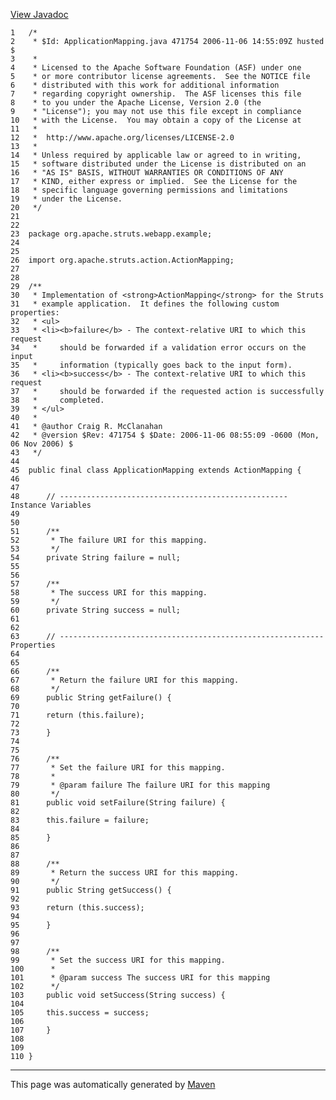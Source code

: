 [View Javadoc](../../../../../../apidocs/org/apache/struts/webapp/example/ApplicationMapping.html.md)


    1   /*
    2    * $Id: ApplicationMapping.java 471754 2006-11-06 14:55:09Z husted $
    3    *
    4    * Licensed to the Apache Software Foundation (ASF) under one
    5    * or more contributor license agreements.  See the NOTICE file
    6    * distributed with this work for additional information
    7    * regarding copyright ownership.  The ASF licenses this file
    8    * to you under the Apache License, Version 2.0 (the
    9    * "License"); you may not use this file except in compliance
    10   * with the License.  You may obtain a copy of the License at
    11   *
    12   *  http://www.apache.org/licenses/LICENSE-2.0
    13   *
    14   * Unless required by applicable law or agreed to in writing,
    15   * software distributed under the License is distributed on an
    16   * "AS IS" BASIS, WITHOUT WARRANTIES OR CONDITIONS OF ANY
    17   * KIND, either express or implied.  See the License for the
    18   * specific language governing permissions and limitations
    19   * under the License.
    20   */
    21  
    22  
    23  package org.apache.struts.webapp.example;
    24  
    25  
    26  import org.apache.struts.action.ActionMapping;
    27  
    28  
    29  /**
    30   * Implementation of <strong>ActionMapping</strong> for the Struts
    31   * example application.  It defines the following custom properties:
    32   * <ul>
    33   * <li><b>failure</b> - The context-relative URI to which this request
    34   *     should be forwarded if a validation error occurs on the input
    35   *     information (typically goes back to the input form).
    36   * <li><b>success</b> - The context-relative URI to which this request
    37   *     should be forwarded if the requested action is successfully
    38   *     completed.
    39   * </ul>
    40   *
    41   * @author Craig R. McClanahan
    42   * @version $Rev: 471754 $ $Date: 2006-11-06 08:55:09 -0600 (Mon, 06 Nov 2006) $
    43   */
    44  
    45  public final class ApplicationMapping extends ActionMapping {
    46  
    47  
    48      // --------------------------------------------------- Instance Variables
    49  
    50  
    51      /**
    52       * The failure URI for this mapping.
    53       */
    54      private String failure = null;
    55  
    56  
    57      /**
    58       * The success URI for this mapping.
    59       */
    60      private String success = null;
    61  
    62  
    63      // ----------------------------------------------------------- Properties
    64  
    65  
    66      /**
    67       * Return the failure URI for this mapping.
    68       */
    69      public String getFailure() {
    70  
    71      return (this.failure);
    72  
    73      }
    74  
    75  
    76      /**
    77       * Set the failure URI for this mapping.
    78       *
    79       * @param failure The failure URI for this mapping
    80       */
    81      public void setFailure(String failure) {
    82  
    83      this.failure = failure;
    84  
    85      }
    86  
    87  
    88      /**
    89       * Return the success URI for this mapping.
    90       */
    91      public String getSuccess() {
    92  
    93      return (this.success);
    94  
    95      }
    96  
    97  
    98      /**
    99       * Set the success URI for this mapping.
    100      *
    101      * @param success The success URI for this mapping
    102      */
    103     public void setSuccess(String success) {
    104 
    105     this.success = success;
    106 
    107     }
    108 
    109 
    110 }

------------------------------------------------------------------------

This page was automatically generated by [Maven](http://maven.apache.org/)
